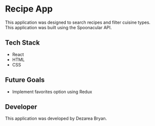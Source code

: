 # Recipe App

This application was designed to search recipes and filter cuisine types. This application was built using the Spoonacular API.

## Tech Stack

* React
* HTML
* CSS

## Future Goals
* Implement favorites option using Redux

## Developer
This application was developed by Dezarea Bryan.
